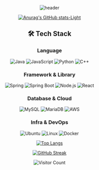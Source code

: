 <div align="center">
  
![header](https://capsule-render.vercel.app/api?type=waving&color=B897FF&height=200&section=header&text=JaeHwan's_Github_Portfolio%20render&fontSize=30)



[![Anurag's GitHub stats-Light](https://github-readme-stats.vercel.app/api?username=Jaeboong&show_icons=true&theme=default#gh-light-mode-only)](https://github.com/anuraghazra/github-readme-stats#gh-light-mode-only)




## 🛠 Tech Stack
  
### Language
![Java](https://img.shields.io/badge/Java-007396?style=flat&logo=openjdk&logoColor=white)
![JavaScript](https://img.shields.io/badge/JavaScript-F7DF1E?style=flat&logo=javascript&logoColor=black)
![Python](https://img.shields.io/badge/Python-3776AB?style=flat&logo=python&logoColor=white)
![C++](https://img.shields.io/badge/C++-00599C?style=flat&logo=cplusplus&logoColor=white)

### Framework & Library
![Spring](https://img.shields.io/badge/Spring-6DB33F?style=flat&logo=spring&logoColor=white)
![Spring Boot](https://img.shields.io/badge/SpringBoot-6DB33F?style=flat&logo=springboot&logoColor=white)
![Node.js](https://img.shields.io/badge/Node.js-339933?style=flat&logo=node.js&logoColor=white)
![React](https://img.shields.io/badge/React-61DAFB?style=flat&logo=react&logoColor=black)

### Database & Cloud
![MySQL](https://img.shields.io/badge/MySQL-4479A1?style=flat&logo=mysql&logoColor=white)
![MariaDB](https://img.shields.io/badge/MariaDB-003545?style=flat&logo=mariadb&logoColor=white)
![AWS](https://img.shields.io/badge/AWS-232F3E?style=flat&logo=amazonaws&logoColor=white)

### Infra & DevOps
![Ubuntu](https://img.shields.io/badge/Ubuntu-E95420?style=flat&logo=ubuntu&logoColor=white)
![Linux](https://img.shields.io/badge/Linux-FCC624?style=flat&logo=linux&logoColor=black)
![Docker](https://img.shields.io/badge/Docker-2496ED?style=flat&logo=docker&logoColor=white)



[![Top Langs](https://github-readme-stats.vercel.app/api/top-langs/?username=Jaeboong&layout=compact&theme=default)](https://github.com/anuraghazra/github-readme-stats)

[![GitHub Streak](https://github-readme-streak-stats.herokuapp.com/?user=Jaeboong&theme=default)](https://git.io/streak-stats)

![Visitor Count](https://komarev.com/ghpvc/?username=Jaeboong&color=blue)

</div>
